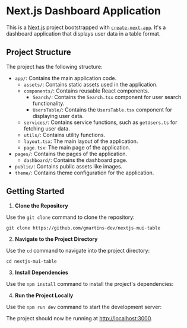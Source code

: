 # Next.js Dashboard Application

This is a [Next.js](https://nextjs.org/) project bootstrapped with [`create-next-app`](https://github.com/vercel/next.js/tree/canary/packages/create-next-app). It's a dashboard application that displays user data in a table format.

## Project Structure

The project has the following structure:

- `app/`: Contains the main application code.
  - `assets/`: Contains static assets used in the application.
  - `components/`: Contains reusable React components.
    - `Search/`: Contains the `Search.tsx` component for user search functionality.
    - `UsersTable/`: Contains the `UsersTable.tsx` component for displaying user data.
  - `services/`: Contains service functions, such as `getUsers.ts` for fetching user data.
  - `utils/`: Contains utility functions.
  - `layout.tsx`: The main layout of the application.
  - `page.tsx`: The main page of the application.
- `pages/`: Contains the pages of the application.
  - `dashboard/`: Contains the dashboard page.
- `public/`: Contains public assets like images.
- `theme/`: Contains theme configuration for the application.

## Getting Started

1. **Clone the Repository**

Use the `git clone` command to clone the repository:

`git clone https://github.com/gmartins-dev/nextjs-mui-table`

2. **Navigate to the Project Directory**

Use the `cd` command to navigate into the project directory:

`cd nextjs-mui-table`

3. **Install Dependencies**

Use the `npm install` command to install the project's dependencies:

4. **Run the Project Locally**

Use the `npm run dev` command to start the development server:

The project should now be running at <http://localhost:3000>.
